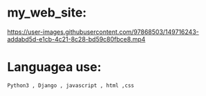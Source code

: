 # my_web_site: 



https://user-images.githubusercontent.com/97868503/149716243-addabd5d-e1cb-4c21-8c28-bd59c80fbce8.mp4


# Languagea use: 
    Python3 , Django , javascript , html ,css 
